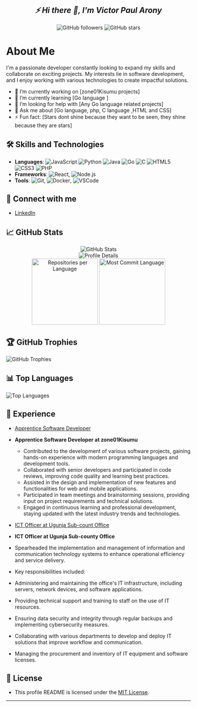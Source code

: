 
<h2 align='center'><i>⚡  Hi there 👋, I'm Victor Paul Arony</i></h2>

<div align="center">
 
  <img src="https://img.shields.io/github/followers/VictorPaulArony?style=social" alt="GitHub followers"/>
  <img src="https://img.shields.io/github/stars/VictorPaulArony?style=social" alt="GitHub stars"/>
</div>


# About Me
I'm a passionate developer constantly looking to expand my skills and collaborate on exciting projects. My interests lie in software development, and I enjoy working with various technologies to create impactful solutions.

- 🔭 I’m currently working on [zone01Kisumu projects]
- 🌱 I’m currently learning [Go language ]
- 🤔 I’m looking for help with [Any Go language related projects]
- 💬 Ask me about [Go language, php, C language ,HTML and CSS]
- ⚡ Fun fact: [Stars dont shine because they want to be seen, they shine because they are stars]

## 🛠️ Skills and Technologies
- **Languages**: 
  ![JavaScript](https://img.shields.io/badge/-JavaScript-black?style=flat-square&logo=javascript) 
  ![Python](https://img.shields.io/badge/-Python-black?style=flat-square&logo=python) 
  ![Java](https://img.shields.io/badge/-Java-black?style=flat-square&logo=java)
  ![Go](https://img.shields.io/badge/-Go-black?style=flat-square&logo=go)
  ![C](https://img.shields.io/badge/-C-black?style=flat-square&logo=c)
  ![HTML5](https://img.shields.io/badge/-HTML5-black?style=flat-square&logo=html5)
  ![CSS3](https://img.shields.io/badge/-CSS3-black?style=flat-square&logo=css3)
  ![PHP](https://img.shields.io/badge/-PHP-black?style=flat-square&logo=php)
- **Frameworks**: ![React](https://img.shields.io/badge/-React-black?style=flat-square&logo=react), ![Node.js](https://img.shields.io/badge/-Node.js-black?style=flat-square&logo=node.js)
- **Tools**: ![Git](https://img.shields.io/badge/-Git-black?style=flat-square&logo=git), ![Docker](https://img.shields.io/badge/-Docker-black?style=flat-square&logo=docker), ![VSCode](https://img.shields.io/badge/-VSCode-black?style=flat-square&logo=visual-studio-code)

## 🔗 Connect with me
- [LinkedIn](https://linkedin.com/in/victor-arony-896b93241)

## 📈 GitHub Stats
<div align="center">
  <img src="https://github-readme-stats.vercel.app/api?username=VictorPaulArony&show_icons=true&hide_border=true&theme=radical" alt="GitHub Stats"/>
  <br/>
  <img src="https://github-profile-summary-cards.vercel.app/api/cards/profile-details?username=VictorPaulArony&theme=radical" alt="Profile Details"/>
  <br/>
  <img height="180em" src="https://github-profile-summary-cards.vercel.app/api/cards/repos-per-language?username=VictorPaulArony&theme=dark" alt="Repositories per Language"/>
  <img height="180em" src="https://github-profile-summary-cards.vercel.app/api/cards/most-commit-language?username=VictorPaulArony&theme=dark" alt="Most Commit Language"/>
</div>


## 🏆 GitHub Trophies
![GitHub Trophies](https://github-profile-trophy.vercel.app/?username=VictorPaulArony&theme=darkhub)

## 📊 Top Languages
![Top Languages](https://github-readme-stats.vercel.app/api/top-langs/?username=VictorPaulArony&layout=compact&theme=dark)


## 💼 Experience
- [Apprentice Software Developer](https://www.zone01kisumu.ke/)
- **Apprentice Software Developer at zone01Kisumu**
  - Contributed to the development of various software projects, gaining hands-on experience with modern programming languages and development tools.
  - Collaborated with senior developers and participated in code reviews, improving code quality and learning best practices.
  - Assisted in the design and implementation of new features and functionalities for web and mobile applications.
  - Participated in team meetings and brainstorming sessions, providing input on project requirements and technical solutions.
  - Engaged in continuous learning and professional development, staying updated with the latest industry trends and technologies.

- [ICT Officer at Ugunja Sub-count Office](https://companywebsite.com)
- **ICT Officer at Ugunja Sub-county Office**
- Spearheaded the implementation and management of information and communication technology systems to enhance operational efficiency and service delivery.
-  Key responsibilities included:
  - Administering and maintaining the office's IT infrastructure, including servers, network devices, and software applications.
  - Providing technical support and training to staff on the use of IT resources.
  - Ensuring data security and integrity through regular backups and implementing cybersecurity measures.
  - Collaborating with various departments to develop and deploy IT solutions that improve workflow and communication.
  - Managing the procurement and inventory of IT equipment and software licenses.


## 📝 License
- This profile README is licensed under the [MIT License](LICENSE).

---


